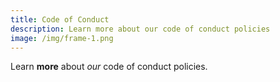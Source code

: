 ```yaml
---
title: Code of Conduct
description: Learn more about our code of conduct policies
image: /img/frame-1.png
---
```

Learn **more** about *our* code of conduct policies.